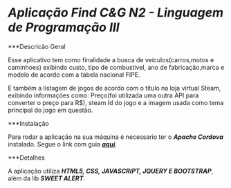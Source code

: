# ***Aplicação Find C&G N2 - Linguagem de Programação III***

***Descricão Geral

Esse aplicativo tem como finalidade a busca de veículos(carros,motos e caminhoes) exibindo custo, tipo de combustivel,
ano de fabricação,marca e modelo de acordo com a tabela nacional FIPE.

E também a listagem de jogos de acordo com o título na loja virtual Steam, exibindo informações como: Preço(foi utilizada
uma outra API para converter o preço para R$), steam Id do jogo e a imagem usada como tema principal do jogo em questão.

***Instalação

Para rodar a aplicação na sua máquina é necessario ter o ***Apache Cordova*** instalado.
Segue o link com guia ***[aqui](https://cordova.apache.org/#getstarted)***.

***Detalhes

A aplicação utiliza ***HTML5, CSS, JAVASCRIPT, JQUERY E BOOTSTRAP***, além da lib ***SWEET ALERT***.

